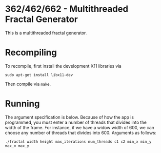 # 362/462/662 - Multithreaded Fractal Generator

This is a multithreaded fractal generator.

# Recompiling

To recompile, first install the development X11 libraries via

```
sudo apt-get install libx11-dev
```

Then compile via `make`.

# Running

The argument specification is below. Because of how the app is programmed, you must enter a number of threads that divides into the width of the frame. For instance, if we have a widow width of 600, we can choose any number of threads that divides into 600. Arguments as follows:

```
./fractal width height max_iterations num_threads c1 c2 min_x min_y max_x max_y
```

